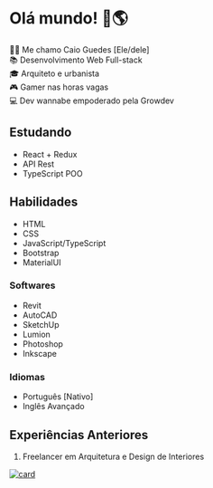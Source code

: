 # Olá mundo! 👋🌎

👨🏻 Me chamo Caio Guedes [Ele/dele] <br>
📚 Desenvolvimento Web Full-stack <br>
🎓 Arquiteto e urbanista <br>
🎮 Gamer nas horas vagas <br>
💻 Dev wannabe empoderado pela Growdev

## Estudando
- React + Redux
- API Rest
- TypeScript POO

## Habilidades
- HTML
- CSS
- JavaScript/TypeScript
- Bootstrap
- MaterialUI

### Softwares
- Revit
- AutoCAD
- SketchUp
- Lumion
- Photoshop
- Inkscape

### Idiomas
- Português [Nativo]
- Inglês Avançado

## Experiências Anteriores
1. Freelancer em Arquitetura e Design de Interiores

[![card](https://github-readme-stats.vercel.app/api?username=czguedes&theme=default)](https://github.com/anuraghazra/github-readme-stats)

